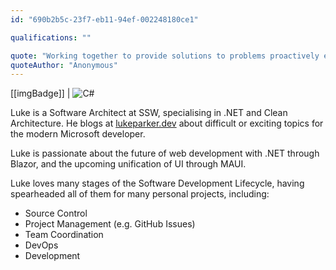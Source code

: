 ```yaml
---
id: "690b2b5c-23f7-eb11-94ef-002248180ce1"

qualifications: ""

quote: "Working together to provide solutions to problems proactively every day, for our clients and internally"
quoteAuthor: "Anonymous"
---
```


[[imgBadge]]
| ![C#](../badges/Developer-c-sharp.png)

Luke is a Software Architect at SSW, specialising in .NET and Clean Architecture. He blogs at [lukeparker.dev](https://lukeparker.dev) about difficult or exciting topics for the modern Microsoft developer.

Luke is passionate about the future of web development with .NET through Blazor, and the upcoming unification of UI through MAUI. 

Luke loves many stages of the Software Development Lifecycle, having spearheaded all of them for many personal projects, including:

* Source Control
* Project Management (e.g. GitHub Issues)
* Team Coordination
* DevOps
* Development
